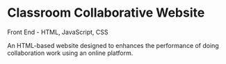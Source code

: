 # Classroom Collaborative Website

Front End - HTML, JavaScript, CSS

An HTML-based website designed to enhances the performance of doing collaboration work using an online platform.
